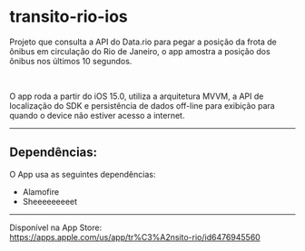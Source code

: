 # transito-rio-ios
Projeto que consulta a API do Data.rio para pegar a posição da frota de ônibus em circulação do Rio de Janeiro, o app amostra a posição dos ônibus nos últimos 10 segundos.

<br>

O app roda a partir do iOS 15.0, utiliza a arquitetura MVVM, a API de localização do SDK e persistência de dados off-line para exibição para quando o device não estiver acesso a internet.

<hr>

Dependências:
-------------

O App usa as seguintes dependências:
* Alamofire
* Sheeeeeeeeet

<hr>

Disponível na App Store: <br>
https://apps.apple.com/us/app/tr%C3%A2nsito-rio/id6476945560
